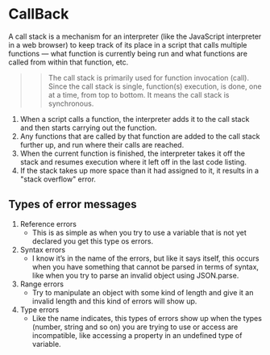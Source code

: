 # CallBack
A call stack is a mechanism for an interpreter (like the JavaScript interpreter in a web browser) to keep track of its place in a script that calls multiple functions — what function is currently being run and what functions are called from within that function, etc.
>> The call stack is primarily used for function invocation (call). Since the call stack is single, function(s) execution, is done, one at a time, from top to bottom. It means the call stack is synchronous.


1. When a script calls a function, the interpreter adds it to the call stack and then starts carrying out the function.
2. Any functions that are called by that function are added to the call stack further up, and run where their calls are reached.
3. When the current function is finished, the interpreter takes it off the stack and resumes execution where it left off in the last code listing.
4. If the stack takes up more space than it had assigned to it, it results in a "stack overflow" error.

## Types of error messages
1. Reference errors  
    * This is as simple as when you try to use a variable that is not yet declared you get this type os errors.
2. Syntax errors
    * I know it’s in the name of the errors, but like it says itself, this occurs when you have something that cannot be parsed in terms of syntax, like when you try to parse an invalid object using JSON.parse.
3. Range errors
    * Try to manipulate an object with some kind of length and give it an invalid length and this kind of errors will show up.
4. Type errors
    * Like the name indicates, this types of errors show up when the types (number, string and so on) you are trying to use or access are incompatible, like accessing a property in an undefined type of variable.

